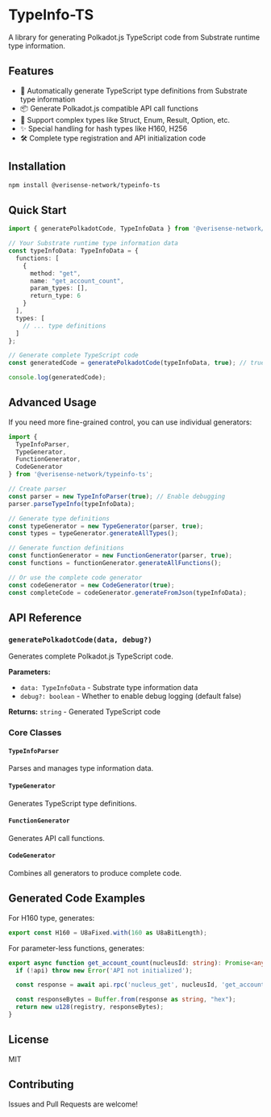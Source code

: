 # TypeInfo-TS

A library for generating Polkadot.js TypeScript code from Substrate runtime type information.

## Features

- 🚀 Automatically generate TypeScript type definitions from Substrate type information
- 📦 Generate Polkadot.js compatible API call functions
- 🔧 Support complex types like Struct, Enum, Result, Option, etc.
- ✨ Special handling for hash types like H160, H256
- 🛠️ Complete type registration and API initialization code

## Installation

```bash
npm install @verisense-network/typeinfo-ts
```

## Quick Start

```typescript
import { generatePolkadotCode, TypeInfoData } from '@verisense-network/typeinfo-ts';

// Your Substrate runtime type information data
const typeInfoData: TypeInfoData = {
  functions: [
    {
      method: "get",
      name: "get_account_count",
      param_types: [],
      return_type: 6
    }
  ],
  types: [
    // ... type definitions
  ]
};

// Generate complete TypeScript code
const generatedCode = generatePolkadotCode(typeInfoData, true); // true enables debugging

console.log(generatedCode);
```

## Advanced Usage

If you need more fine-grained control, you can use individual generators:

```typescript
import { 
  TypeInfoParser, 
  TypeGenerator, 
  FunctionGenerator, 
  CodeGenerator 
} from '@verisense-network/typeinfo-ts';

// Create parser
const parser = new TypeInfoParser(true); // Enable debugging
parser.parseTypeInfo(typeInfoData);

// Generate type definitions
const typeGenerator = new TypeGenerator(parser, true);
const types = typeGenerator.generateAllTypes();

// Generate function definitions
const functionGenerator = new FunctionGenerator(parser, true);
const functions = functionGenerator.generateAllFunctions();

// Or use the complete code generator
const codeGenerator = new CodeGenerator(true);
const completeCode = codeGenerator.generateFromJson(typeInfoData);
```

## API Reference

### `generatePolkadotCode(data, debug?)`

Generates complete Polkadot.js TypeScript code.

**Parameters:**
- `data: TypeInfoData` - Substrate type information data
- `debug?: boolean` - Whether to enable debug logging (default false)

**Returns:** `string` - Generated TypeScript code

### Core Classes

#### `TypeInfoParser`
Parses and manages type information data.

#### `TypeGenerator` 
Generates TypeScript type definitions.

#### `FunctionGenerator`
Generates API call functions.

#### `CodeGenerator`
Combines all generators to produce complete code.

## Generated Code Examples

For H160 type, generates:
```typescript
export const H160 = U8aFixed.with(160 as U8aBitLength);
```

For parameter-less functions, generates:
```typescript
export async function get_account_count(nucleusId: string): Promise<any> {
  if (!api) throw new Error('API not initialized');

  const response = await api.rpc('nucleus_get', nucleusId, 'get_account_count', '');

  const responseBytes = Buffer.from(response as string, "hex");
  return new u128(registry, responseBytes);
}
```

## License

MIT

## Contributing

Issues and Pull Requests are welcome!
